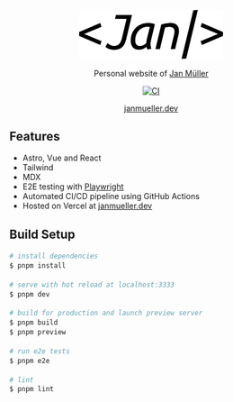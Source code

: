 <p align="center">
  <picture>
    <source media="(prefers-color-scheme: dark)" srcset="/public/og-image-light.svg" width="256">
    <img alt="Logo" src="/public/og-image.svg" width="256">
  </picture>
</p>

<p align="center">
  Personal website of <a href="https://github.com/DerYeger">
    Jan M&uuml;ller
  </a>
</p>

<p align="center">
  <a href="https://github.com/DerYeger/jan-mueller/actions/workflows/ci.yml">
    <img alt="CI" src="https://img.shields.io/github/actions/workflow/status/DerYeger/jan-mueller/ci.yml?branch=main&label=ci&logo=github&color=#4DC71F">
  </a>
</p>

<p align="center">
  <a href="https://janmueller.dev">
    janmueller.dev
  </a>
</p>

## Features

- Astro, Vue and React
- Tailwind
- MDX
- E2E testing with [Playwright](https://playwright.dev/)
- Automated CI/CD pipeline using GitHub Actions
- Hosted on Vercel at [janmueller.dev](https://janmueller.dev)

## Build Setup

```bash
# install dependencies
$ pnpm install

# serve with hot reload at localhost:3333
$ pnpm dev

# build for production and launch preview server
$ pnpm build
$ pnpm preview

# run e2e tests
$ pnpm e2e

# lint
$ pnpm lint
```
